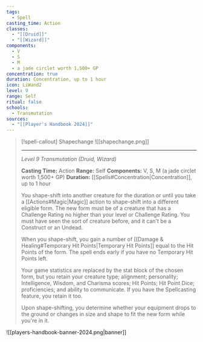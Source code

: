 ```yaml
---
tags:
  - Spell
casting_time: Action
classes:
  - "[[Druid]]"
  - "[[Wizard]]"
components:
  - V
  - S
  - M
  - a jade circlet worth 1,500+ GP
concentration: true
duration: Concentration, up to 1 hour
icon: LiWand2
level: 9
range: Self
ritual: false
schools:
  - Transmutation
sources: 
  - "[[Player's Handbook 2024]]"
---
```

>[!spell-callout] Shapechange
>![[shapechange.png]]
>
>---
>_Level 9 Transmutation (Druid, Wizard)_
>
>**Casting Time:** Action
>**Range:** Self
>**Components:** V, S, M (a jade circlet worth 1,500+ GP)
>**Duration:** [[Spells#Concentration\|Concentration]], up to 1 hour
>
>You shape-shift into another creature for the duration or until you take a [[Actions#Magic\|Magic]] action to shape-shift into a different eligible form. The new form must be of a creature that has a Challenge Rating no higher than your level or Challenge Rating. You must have seen the sort of creature before, and it can't be a Construct or an Undead.
>
>When you shape-shift, you gain a number of [[Damage & Healing#Temporary Hit Points\|Temporary Hit Points]] equal to the Hit Points of the form. The spell ends early if you have no Temporary Hit Points left.
>
>Your game statistics are replaced by the stat block of the chosen form, but you retain your creature type; alignment; personality; Intelligence, Wisdom, and Charisma scores; Hit Points; Hit Point Dice; proficiencies; and ability to communicate. If you have the Spellcasting feature, you retain it too.
>
>Upon shape-shifting, you determine whether your equipment drops to the ground or changes in size and shape to fit the new form while you're in it.


![[players-handbook-banner-2024.png|banner]]